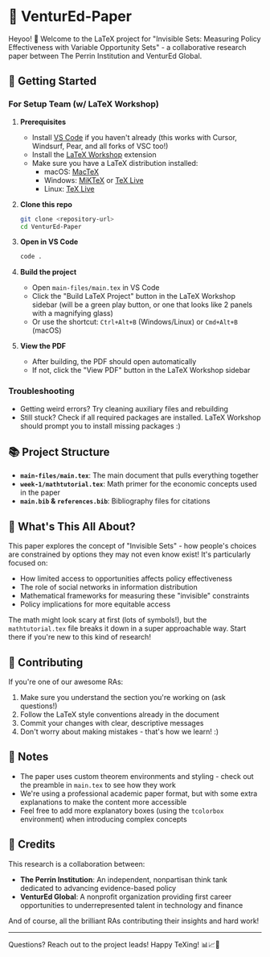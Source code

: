 # 📝 VenturEd-Paper

Heyoo! 👋 Welcome to the LaTeX project for "Invisible Sets: Measuring Policy Effectiveness with Variable Opportunity Sets" - a collaborative research paper between The Perrin Institution and VenturEd Global.

## 🚀 Getting Started

### For Setup Team (w/ LaTeX Workshop)

1. **Prerequisites**
   - Install [VS Code](https://code.visualstudio.com/) if you haven't already (this works with Cursor, Windsurf, Pear, and all forks of VSC too!)
   - Install the [LaTeX Workshop](https://marketplace.visualstudio.com/items?itemName=James-Yu.latex-workshop) extension
   - Make sure you have a LaTeX distribution installed:
     - macOS: [MacTeX](https://www.tug.org/mactex/)
     - Windows: [MiKTeX](https://miktex.org/) or [TeX Live](https://www.tug.org/texlive/)
     - Linux: [TeX Live](https://www.tug.org/texlive/)

2. **Clone this repo**
   ```bash
   git clone <repository-url>
   cd VenturEd-Paper
   ```

3. **Open in VS Code**
   ```bash
   code .
   ```

4. **Build the project**
   - Open `main-files/main.tex` in VS Code
   - Click the "Build LaTeX Project" button in the LaTeX Workshop sidebar (will be a green play button, or one that looks like 2 panels with a magnifying glass)
   - Or use the shortcut: `Ctrl+Alt+B` (Windows/Linux) or `Cmd+Alt+B` (macOS)

5. **View the PDF**
   - After building, the PDF should open automatically
   - If not, click the "View PDF" button in the LaTeX Workshop sidebar

### Troubleshooting
- Getting weird errors? Try cleaning auxiliary files and rebuilding
- Still stuck? Check if all required packages are installed. LaTeX Workshop should prompt you to install missing packages :)

## 📚 Project Structure

- **`main-files/main.tex`**: The main document that pulls everything together
- **`week-1/mathtutorial.tex`**: Math primer for the economic concepts used in the paper
- **`main.bib` & `references.bib`**: Bibliography files for citations

## 📖 What's This All About?

This paper explores the concept of "Invisible Sets" - how people's choices are constrained by options they may not even know exist! It's particularly focused on:

- How limited access to opportunities affects policy effectiveness
- The role of social networks in information distribution
- Mathematical frameworks for measuring these "invisible" constraints
- Policy implications for more equitable access

The math might look scary at first (lots of symbols!), but the `mathtutorial.tex` file breaks it down in a super approachable way. Start there if you're new to this kind of research!

## 🤝 Contributing

If you're one of our awesome RAs:

1. Make sure you understand the section you're working on (ask questions!)
2. Follow the LaTeX style conventions already in the document
3. Commit your changes with clear, descriptive messages
4. Don't worry about making mistakes - that's how we learn! :)

## 📝 Notes

- The paper uses custom theorem environments and styling - check out the preamble in `main.tex` to see how they work
- We're using a professional academic paper format, but with some extra explanations to make the content more accessible
- Feel free to add more explanatory boxes (using the `tcolorbox` environment) when introducing complex concepts

## 🙌 Credits

This research is a collaboration between:
- **The Perrin Institution**: An independent, nonpartisan think tank dedicated to advancing evidence-based policy
- **VenturEd Global**: A nonprofit organization providing first career opportunities to underrepresented talent in technology and finance

And of course, all the brilliant RAs contributing their insights and hard work!

---

Questions? Reach out to the project leads! Happy TeXing! 📊📈🧮